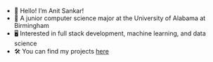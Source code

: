 - 👀 Hello! I’m Anit Sankar!
- 🏫 A junior computer science major at the University of Alabama at Birmingham
- 🖥️ Interested in full stack development, machine learning, and data science
- 🛠️ You can find my projects <a href="https://anitsankar.com/projects">here</a>

<!---
asankar04/asankar04 is a ✨ special ✨ repository because its `README.md` (this file) appears on your GitHub profile.
You can click the Preview link to take a look at your changes.
--->
